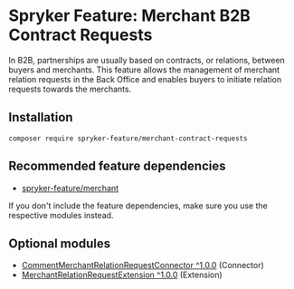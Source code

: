 # Spryker Feature: Merchant B2B Contract Requests

In B2B, partnerships are usually based on contracts, or relations, between buyers and merchants. This feature allows the management of merchant relation requests in the Back Office and enables buyers to initiate relation requests towards the merchants.

## Installation

```
composer require spryker-feature/merchant-contract-requests
```

## Recommended feature dependencies
- [spryker-feature/merchant](https://github.com/spryker-feature/merchant)

If you don't include the feature dependencies, make sure you use the respective modules instead.

## Optional modules
- [CommentMerchantRelationRequestConnector ^1.0.0](https://github.com/spryker/comment-merchant-relation-request-connector) (Connector)
- [MerchantRelationRequestExtension ^1.0.0](https://github.com/spryker/merchant-relation-request-extension) (Extension)
